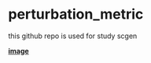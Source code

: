 # perturbation_metric
this github repo is used for study scgen 



**[image](https://github.com/ml5376/perturbation_metric_test/blob/main/CS.jpg)**
